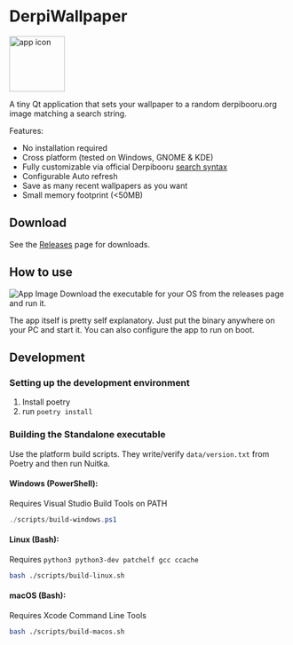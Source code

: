 # DerpiWallpaper
<img src="data/derpiwallpaper.ico" alt="app icon" width="100"/>

A tiny Qt application that sets your wallpaper to a random derpibooru.org image matching a search string.

Features:
- No installation required
- Cross platform (tested on Windows, GNOME & KDE)
- Fully customizable via official Derpibooru [search syntax](https://derpibooru.org/pages/search_syntax)
- Configurable Auto refresh
- Save as many recent wallpapers as you want
- Small memory footprint (<50MB)

## Download
See the [Releases](https://github.com/tom300z/DerpiWallpaper/releases) page for downloads.

## How to use
![App Image](docs/app.png)
Download the executable for your OS from the releases page and run it.

The app itself is pretty self explanatory. Just put the binary anywhere on your PC and start it. You can also configure the app to run on boot.

## Development
### Setting up the development environment
1. Install poetry
2. run `poetry install`

### Building the Standalone executable
Use the platform build scripts. They write/verify `data/version.txt` from Poetry and then run Nuitka.

#### Windows (PowerShell):
Requires Visual Studio Build Tools on PATH
```powershell
./scripts/build-windows.ps1
```

#### Linux (Bash):
Requires `python3 python3-dev patchelf gcc ccache`
```bash
bash ./scripts/build-linux.sh
```

#### macOS (Bash):
Requires Xcode Command Line Tools
```bash
bash ./scripts/build-macos.sh
```
